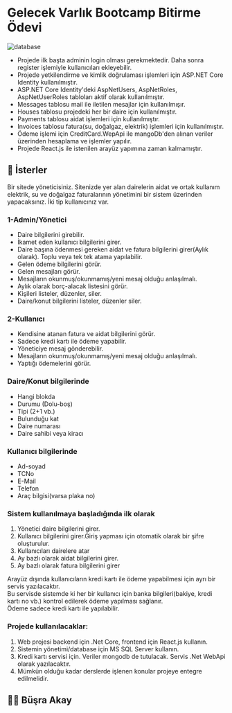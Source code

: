 # Gelecek Varlık Bootcamp Bitirme Ödevi

![database](https://github.com/busraakay/GelecekVarlikBitirmeOdevi/blob/main/databaseDiagram.PNG)

- Projede ilk başta adminin login olması gerekmektedir. Daha sonra register işlemiyle kullanıcıları ekleyebilir.
- Projede yetkilendirme ve kimlik doğrulaması işlemleri için ASP.NET Core Identity kullanılmıştır.
- ASP.NET Core Identity'deki AspNetUsers, AspNetRoles, AspNetUserRoles tabloları aktif olarak kullanılmıştır.
- Messages tablosu mail ile iletilen mesajlar için kullanılmışır.
- Houses tablosu projedeki her bir daire için kullanılmıştır.
- Payments tablosu aidat işlemleri için kullanılmıştır.
- Invoices tablosu fatura(su, doğalgaz, elektrik) işlemleri için kullanılmıştır.
- Ödeme işlemi için CreditCard.WepApi ile mangoDb'den alınan veriler üzerinden hesaplama ve işlemler yapılır.
- Projede React.js ile istenilen arayüz yapımına zaman kalmamıştır.
## 📝 İsterler

Bir sitede yöneticisiniz. Sitenizde yer alan dairelerin aidat ve ortak kullanım elektrik, su ve doğalgaz
faturalarının yönetimini bir sistem üzerinden yapacaksınız.
İki tip kullanıcınız var.

### 1-Admin/Yönetici
- Daire bilgilerini girebilir.
- İkamet eden kullanıcı bilgilerini girer.
- Daire başına ödenmesi gereken aidat ve fatura bilgilerini girer(Aylık olarak). Toplu veya tek
tek atama yapılabilir.
- Gelen ödeme bilgilerini görür.
- Gelen mesajları görür.
- Mesajların okunmuş/okunmamış/yeni mesaj olduğu anlaşılmalı.
- Aylık olarak borç-alacak listesini görür.
- Kişileri listeler, düzenler, siler.
- Daire/konut bilgilerini listeler, düzenler siler.
### 2-Kullanıcı
- Kendisine atanan fatura ve aidat bilgilerini görür.
- Sadece kredi kartı ile ödeme yapabilir.
- Yöneticiye mesaj gönderebilir.
- Mesajların okunmuş/okunmamış/yeni mesaj olduğu anlaşılmalı.
- Yaptığı ödemelerini görür.

### Daire/Konut bilgilerinde
- Hangi blokda
- Durumu (Dolu-boş)
- Tipi (2+1 vb.)
- Bulunduğu kat
- Daire numarası
- Daire sahibi veya kiracı

### Kullanıcı bilgilerinde

- Ad-soyad
- TCNo
- E-Mail
- Telefon
- Araç bilgisi(varsa plaka no)

### Sistem kullanılmaya başladığında ilk olarak

1. Yönetici daire bilgilerini girer.
2. Kullanıcı bilgilerini girer.Giriş yapması için otomatik olarak bir şifre oluşturulur.
3. Kullanıcıları dairelere atar
4. Ay bazlı olarak aidat bilgilerini girer.
5. Ay bazlı olarak fatura bilgilerini girer

Arayüz dışında kullanıcıların kredi kartı ile ödeme yapabilmesi için ayrı bir servis yazılacaktır. <br>
Bu servisde sistemde ki her bir kullanıcı için banka bilgileri(bakiye, kredi kartı no vb.) kontrol edilerek
ödeme yapılması sağlanır. <br>
Ödeme sadece kredi kartı ile yapılabilir. <br>

### Projede kullanılacaklar:

1. Web projesi backend için .Net Core, frontend için React.js kullanın.
2. Sistemin yönetimi/database için MS SQL Server kullanın.
3. Kredi kartı servisi için. Veriler mongodb de tutulacak. Servis .Net WebApi olarak yazılacaktır.
4. Mümkün olduğu kadar derslerde işlenen konular projeye entegre edilmelidir.



## 👩‍💻 Büşra Akay
